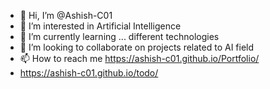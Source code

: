 - 👋 Hi, I’m @Ashish-C01
- 👀 I’m interested in Artificial Intelligence
- 🌱 I’m currently learning ... different technologies
- 💞️ I’m looking to collaborate on projects related to AI field 
- 📫 How to reach me https://ashish-c01.github.io/Portfolio/
- https://ashish-c01.github.io/todo/
<!---
Ashish-C01/Ashish-C01 is a ✨ special ✨ repository because its `README.md` (this file) appears on your GitHub profile.
You can click the Preview link to take a look at your changes.
well, still figuring it out
--->

